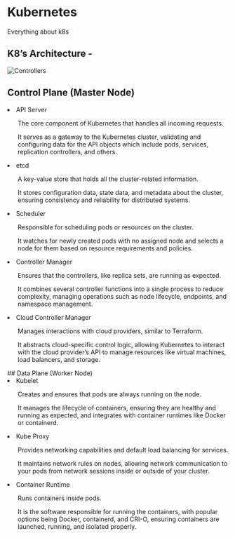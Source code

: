 # Kubernetes
Everything about k8s
## K8’s Architecture -
 
![Controllers](https://github.com/user-attachments/assets/153f3903-daa5-40dd-aadf-2010e1063121)

## Control Plane (Master Node)
<li>API Server</li>
<ul>The core component of Kubernetes that handles all incoming requests.</ul>
<ul>It serves as a gateway to the Kubernetes cluster, validating and configuring data for the API objects which include pods, services, replication controllers, and others.</ul>
<li>etcd</li>
<ul>A key-value store that holds all the cluster-related information.</ul>
<ul>It stores configuration data, state data, and metadata about the cluster, ensuring consistency and reliability for distributed systems.</ul>
<li>Scheduler</li>
<ul>Responsible for scheduling pods or resources on the cluster.</ul>
<ul>It watches for newly created pods with no assigned node and selects a node for them based on resource requirements and policies.</ul>
<li>Controller Manager</li>
<ul>Ensures that the controllers, like replica sets, are running as expected.</ul>
<ul>It combines several controller functions into a single process to reduce complexity, managing operations such as node lifecycle, endpoints, and namespace management.</ul>
<li>Cloud Controller Manager</li>
<ul>Manages interactions with cloud providers, similar to Terraform.</ul>
<ul>It abstracts cloud-specific control logic, allowing Kubernetes to interact with the cloud provider’s API to manage resources like virtual machines, load balancers, and storage.</ul>
## Data Plane (Worker Node)
<li>Kubelet</li>
<ol>Creates and ensures that pods are always running on the node.</ol>
<ol>It manages the lifecycle of containers, ensuring they are healthy and running as expected, and integrates with container runtimes like Docker or containerd.</ol>
<li>Kube Proxy</li>
<ol>Provides networking capabilities and default load balancing for services.</ol>
<ol>It maintains network rules on nodes, allowing network communication to your pods from network sessions inside or outside of your cluster.</ol>
<li>Container Runtime</li>
<ol>Runs containers inside pods.</ol>
<ol>It is the software responsible for running the containers, with popular options being Docker, containerd, and CRI-O, ensuring containers are launched, running, and isolated properly.</ol>
